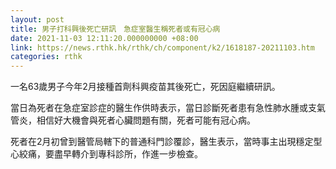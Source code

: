 ```yaml
---
layout: post
title: 男子打科興後死亡研訊　急症室醫生稱死者或有冠心病
date: 2021-11-03 12:11:20.000000000 +08:00
link: https://news.rthk.hk/rthk/ch/component/k2/1618187-20211103.htm
categories: rthk
---
```


一名63歲男子今年2月接種首劑科興疫苗其後死亡，死因庭繼續研訊。

當日為死者在急症室診症的醫生作供時表示，當日診斷死者患有急性肺水腫或支氣管炎，相信好大機會與死者心臟問題有關，死者可能有冠心病。

死者在2月初曾到醫管局轄下的普通科門診覆診，醫生表示，當時事主出現穩定型心絞痛，要盡早轉介到專科診所，作進一步檢查。
